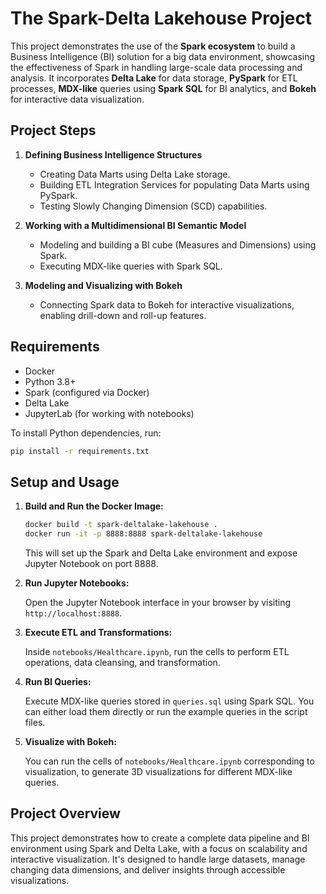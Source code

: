
# The Spark-Delta Lakehouse Project

This project demonstrates the use of the **Spark ecosystem** to build a Business Intelligence (BI) solution for a big data environment, showcasing the effectiveness of Spark in handling large-scale data processing and analysis. It incorporates **Delta Lake** for data storage, **PySpark** for ETL processes, **MDX-like** queries using **Spark SQL** for BI analytics, and **Bokeh** for interactive data visualization.

## Project Steps

1. **Defining Business Intelligence Structures**
    - Creating Data Marts using Delta Lake storage.
    - Building ETL Integration Services for populating Data Marts using PySpark.
    - Testing Slowly Changing Dimension (SCD) capabilities.

2. **Working with a Multidimensional BI Semantic Model**
    - Modeling and building a BI cube (Measures and Dimensions) using Spark.
    - Executing MDX-like queries with Spark SQL.

3. **Modeling and Visualizing with Bokeh**
    - Connecting Spark data to Bokeh for interactive visualizations, enabling drill-down and roll-up features.




## Requirements

- Docker
- Python 3.8+
- Spark (configured via Docker)
- Delta Lake
- JupyterLab (for working with notebooks)

To install Python dependencies, run:

```bash
pip install -r requirements.txt
```

## Setup and Usage

1. **Build and Run the Docker Image:**

   ```bash
   docker build -t spark-deltalake-lakehouse .
   docker run -it -p 8888:8888 spark-deltalake-lakehouse
   ```

   This will set up the Spark and Delta Lake environment and expose Jupyter Notebook on port 8888.

2. **Run Jupyter Notebooks:**

   Open the Jupyter Notebook interface in your browser by visiting `http://localhost:8888`.

3. **Execute ETL and Transformations:**

   Inside `notebooks/Healthcare.ipynb`, run the cells to perform ETL operations, data cleansing, and transformation.

4. **Run BI Queries:**

   Execute MDX-like queries stored in `queries.sql` using Spark SQL. You can either load them directly or run the example queries in the script files.

5. **Visualize with Bokeh:**

   You can run the cells of `notebooks/Healthcare.ipynb` corresponding to visualization, to generate 3D visualizations for different MDX-like queries.



## Project Overview

This project demonstrates how to create a complete data pipeline and BI environment using Spark and Delta Lake, with a focus on scalability and interactive visualization. It's designed to handle large datasets, manage changing data dimensions, and deliver insights through accessible visualizations.

